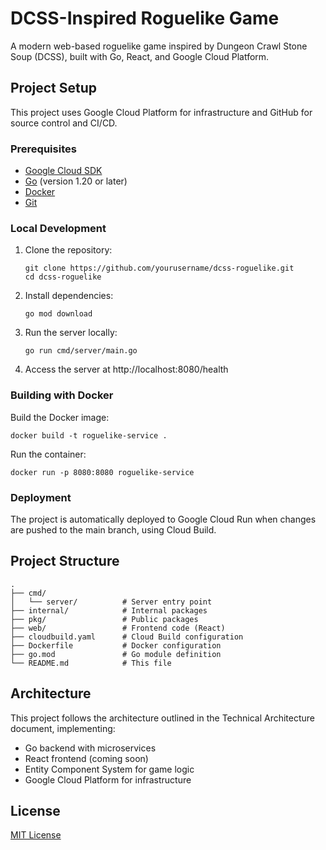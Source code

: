 # DCSS-Inspired Roguelike Game

A modern web-based roguelike game inspired by Dungeon Crawl Stone Soup (DCSS), built with Go, React, and Google Cloud Platform.

## Project Setup

This project uses Google Cloud Platform for infrastructure and GitHub for source control and CI/CD.

### Prerequisites

- [Google Cloud SDK](https://cloud.google.com/sdk/docs/install)
- [Go](https://golang.org/doc/install) (version 1.20 or later)
- [Docker](https://docs.docker.com/get-docker/)
- [Git](https://git-scm.com/downloads)

### Local Development

1. Clone the repository:
   ```
   git clone https://github.com/yourusername/dcss-roguelike.git
   cd dcss-roguelike
   ```

2. Install dependencies:
   ```
   go mod download
   ```

3. Run the server locally:
   ```
   go run cmd/server/main.go
   ```

4. Access the server at http://localhost:8080/health

### Building with Docker

Build the Docker image:
```
docker build -t roguelike-service .
```

Run the container:
```
docker run -p 8080:8080 roguelike-service
```

### Deployment

The project is automatically deployed to Google Cloud Run when changes are pushed to the main branch, using Cloud Build.

## Project Structure

```
.
├── cmd/
│   └── server/          # Server entry point
├── internal/            # Internal packages
├── pkg/                 # Public packages
├── web/                 # Frontend code (React)
├── cloudbuild.yaml      # Cloud Build configuration
├── Dockerfile           # Docker configuration
├── go.mod               # Go module definition
└── README.md            # This file
```

## Architecture

This project follows the architecture outlined in the Technical Architecture document, implementing:

- Go backend with microservices
- React frontend (coming soon)
- Entity Component System for game logic
- Google Cloud Platform for infrastructure

## License

[MIT License](LICENSE) 